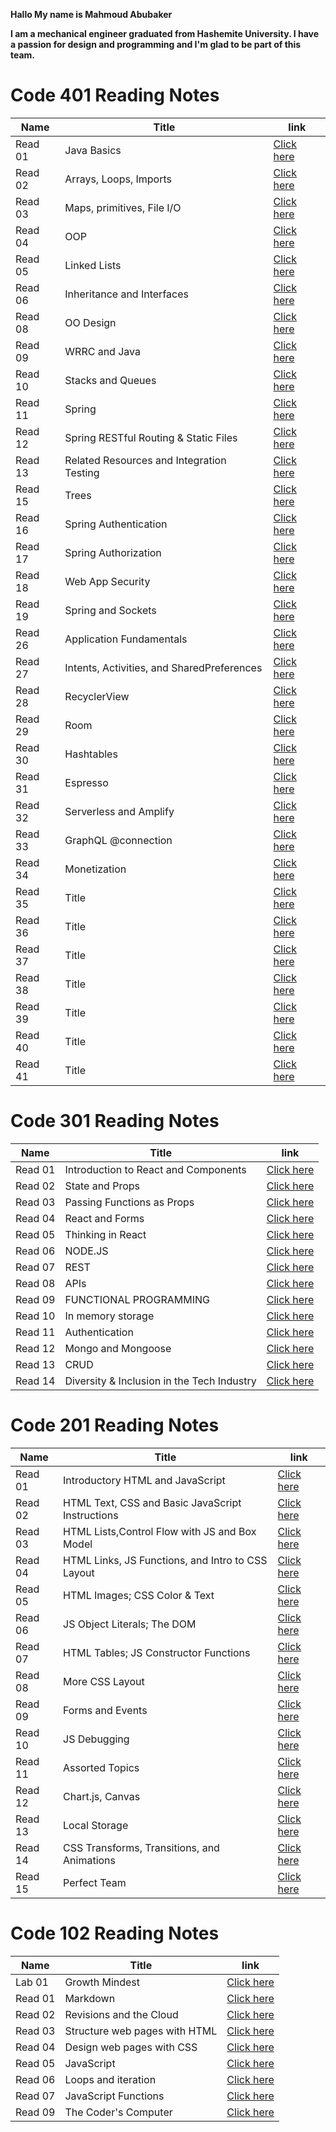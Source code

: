 **Hallo My name is Mahmoud Abubaker**

**I am a mechanical engineer graduated from Hashemite University. I have a passion for design and programming and I'm glad to be part of this team.**

# Code 401 Reading Notes

| Name  |   Title                                          |link              |
|-------|--------------------------------------------------|------------------|
|Read 01 |Java Basics| [Click here](https://mahmoudabubaker9.github.io/reading-notes/Read401/Read401)           |
|Read 02 |Arrays, Loops, Imports| [Click here](https://mahmoudabubaker9.github.io/reading-notes/Read401/Read402)           |
|Read 03 |Maps, primitives, File I/O| [Click here](https://mahmoudabubaker9.github.io/reading-notes/Read401/Read403)           |
|Read 04 |OOP | [Click here](https://mahmoudabubaker9.github.io/reading-notes/Read401/Read404)           |
|Read 05 |Linked Lists| [Click here](https://mahmoudabubaker9.github.io/reading-notes/Read401/Read405)           |
|Read 06 |Inheritance and Interfaces| [Click here](https://mahmoudabubaker9.github.io/reading-notes/Read401/Read406)           |
|Read 08 |OO Design| [Click here](https://mahmoudabubaker9.github.io/reading-notes/Read401/Read408)           |
|Read 09 |WRRC and Java| [Click here](https://mahmoudabubaker9.github.io/reading-notes/Read401/Read409)           |
|Read 10 |Stacks and Queues| [Click here](https://mahmoudabubaker9.github.io/reading-notes/Read401/Read410)           |
|Read 11 |Spring| [Click here](https://mahmoudabubaker9.github.io/reading-notes/Read401/Read411)           |          |
|Read 12 |Spring RESTful Routing & Static Files| [Click here](https://mahmoudabubaker9.github.io/reading-notes/Read401/Read412)           |
|Read 13 |Related Resources and Integration Testing| [Click here](https://mahmoudabubaker9.github.io/reading-notes/Read401/Read413)           |
|Read 15 |Trees| [Click here](https://mahmoudabubaker9.github.io/reading-notes/Read401/Read415)           |
|Read 16 |Spring Authentication| [Click here](https://mahmoudabubaker9.github.io/reading-notes/Read401/Read416)           |
|Read 17 |Spring Authorization| [Click here](https://mahmoudabubaker9.github.io/reading-notes/Read401/Read417)           |
|Read 18 |Web App Security| [Click here](https://mahmoudabubaker9.github.io/reading-notes/Read401/Read418)           |
|Read 19 |Spring and Sockets| [Click here](https://mahmoudabubaker9.github.io/reading-notes/Read401/Read419)           |
|Read 26 |Application Fundamentals| [Click here](https://mahmoudabubaker9.github.io/reading-notes/Read401/Read426)           |
|Read 27 |Intents, Activities, and SharedPreferences| [Click here](https://mahmoudabubaker9.github.io/reading-notes/Read401/Read427)           |
|Read 28 |RecyclerView| [Click here](https://mahmoudabubaker9.github.io/reading-notes/Read401/Read428)           |
|Read 29 |Room| [Click here](https://mahmoudabubaker9.github.io/reading-notes/Read401/Read429)           |
|Read 30 |Hashtables| [Click here](https://mahmoudabubaker9.github.io/reading-notes/Read401/Read430)           |
|Read 31 |Espresso| [Click here](https://mahmoudabubaker9.github.io/reading-notes/Read401/Read431)           |
|Read 32 |Serverless and Amplify| [Click here](https://mahmoudabubaker9.github.io/reading-notes/Read401/Read432)           |
|Read 33 |GraphQL @connection| [Click here](https://mahmoudabubaker9.github.io/reading-notes/Read401/Read433)           |
|Read 34 |Monetization| [Click here](https://mahmoudabubaker9.github.io/reading-notes/Read401/Read434)           |
|Read 35 |Title| [Click here](https://mahmoudabubaker9.github.io/reading-notes/Read401/Read435)           |
|Read 36 |Title| [Click here](https://mahmoudabubaker9.github.io/reading-notes/Read401/Read436)           |
|Read 37 |Title| [Click here](https://mahmoudabubaker9.github.io/reading-notes/Read401/Read437)           |
|Read 38 |Title| [Click here](https://mahmoudabubaker9.github.io/reading-notes/Read401/Read438)           |
|Read 39 |Title| [Click here](https://mahmoudabubaker9.github.io/reading-notes/Read401/Read439)           |
|Read 40 |Title| [Click here](https://mahmoudabubaker9.github.io/reading-notes/Read401/Read440)           |
|Read 41 |Title| [Click here](https://mahmoudabubaker9.github.io/reading-notes/Read401/Read441)           |

# Code 301 Reading Notes

| Name  |   Title                                          |link              |
|-------|--------------------------------------------------|------------------|
|Read 01 |Introduction to React and Components             | [Click here](https://mahmoudabubaker9.github.io/reading-notes/Read301/Read301)           |
|Read 02 |State and Props                                  | [Click here](https://mahmoudabubaker9.github.io/reading-notes/Read301/Read302)           |
|Read 03 |Passing Functions as Props                       | [Click here](https://mahmoudabubaker9.github.io/reading-notes/Read301/Read303)           |
|Read 04 |React and Forms                                  | [Click here](https://mahmoudabubaker9.github.io/reading-notes/Read301/Read304)           |
|Read 05 |Thinking in React                                | [Click here](https://mahmoudabubaker9.github.io/reading-notes/Read301/Read305)           |
|Read 06 |NODE.JS                                          | [Click here](https://mahmoudabubaker9.github.io/reading-notes/Read301/Read306)           |
|Read 07 |REST                                             | [Click here](https://mahmoudabubaker9.github.io/reading-notes/Read301/Read307)           |
|Read 08 |APIs                                             | [Click here](https://mahmoudabubaker9.github.io/reading-notes/Read301/Read308)           |
|Read 09 |FUNCTIONAL PROGRAMMING                           | [Click here](https://mahmoudabubaker9.github.io/reading-notes/Read301/Read309)           |
|Read 10 |In memory storage                                | [Click here](https://mahmoudabubaker9.github.io/reading-notes/Read301/Read310)           |
|Read 11 |Authentication                                   | [Click here](https://mahmoudabubaker9.github.io/reading-notes/Read301/Read311)           |
|Read 12 |Mongo and Mongoose                               | [Click here](https://mahmoudabubaker9.github.io/reading-notes/Read301/Read312)           |
|Read 13 |CRUD                                             | [Click here](https://mahmoudabubaker9.github.io/reading-notes/Read301/Read313)           |
|Read 14 |Diversity & Inclusion in the Tech   Industry                                                   | [Click here](https://mahmoudabubaker9.github.io/reading-notes/Read301/Read314)           |

# Code 201 Reading Notes

| Name  |   Title                                          |link              |
|-------|--------------------------------------------------|------------------|
|Read 01 |Introductory HTML and JavaScript                 | [Click here](https://mahmoudabubaker9.github.io/reading-notes/Read201/Read201)           |
|Read 02 |HTML Text, CSS  and Basic JavaScript Instructions| [Click here](https://mahmoudabubaker9.github.io/reading-notes/Read201/Read202)           |
|Read 03 |HTML Lists,Control Flow with JS and Box Model    | [Click here](https://mahmoudabubaker9.github.io/reading-notes/Read201/Read203)           |
|Read 04 |HTML Links, JS Functions, and Intro to CSS Layout| [Click here](https://mahmoudabubaker9.github.io/reading-notes/Read201/Read204)           |
|Read 05 |HTML Images; CSS Color & Text                    | [Click here](https://mahmoudabubaker9.github.io/reading-notes/Read201/Read205)           |
|Read 06 |JS Object Literals; The DOM                      | [Click here](https://mahmoudabubaker9.github.io/reading-notes/Read201/Read206)           |
|Read 07 |HTML Tables; JS Constructor Functions            | [Click here](https://mahmoudabubaker9.github.io/reading-notes/Read201/Read207)           |
|Read 08 |More CSS Layout                                  | [Click here](https://mahmoudabubaker9.github.io/reading-notes/Read201/Read208)           |
|Read 09 |Forms and Events                                 | [Click here](https://mahmoudabubaker9.github.io/reading-notes/Read201/Read209)           |
|Read 10 |JS Debugging                                     | [Click here](https://mahmoudabubaker9.github.io/reading-notes/Read201/Read210)           |
|Read 11 |Assorted Topics                                  | [Click here](https://mahmoudabubaker9.github.io/reading-notes/Read201/Read211)           |
|Read 12 |Chart.js, Canvas                                 | [Click here](https://mahmoudabubaker9.github.io/reading-notes/Read201/Read212)           |
|Read 13 |Local Storage                                    | [Click here](https://mahmoudabubaker9.github.io/reading-notes/Read201/Read213)           |
|Read 14 |CSS Transforms, Transitions, and Animations      | [Click here](https://mahmoudabubaker9.github.io/reading-notes/Read201/Read214)           |
|Read 15 |Perfect Team                                     | [Click here](https://mahmoudabubaker9.github.io/reading-notes/Read201/Read215)           |

# Code 102 Reading Notes

| Name  |   Title                       |link              |
|-------|------------------------------ |------------------|
|Lab 01 | Growth Mindest                | [Click here](https://mahmoudabubaker9.github.io/reading-notes/Read102/Lab01)   |
|Read 01| Markdown                      | [Click here](https://mahmoudabubaker9.github.io/reading-notes/Read102/Read01)  |
|Read 02| Revisions and the Cloud       | [Click here](https://mahmoudabubaker9.github.io/reading-notes/Read102/Read02)  |
|Read 03| Structure web pages with HTML | [Click here](https://mahmoudabubaker9.github.io/reading-notes/Read102/Read03)  |
|Read 04| Design web pages with CSS     | [Click here](https://mahmoudabubaker9.github.io/reading-notes/Read102/Read04)  |
|Read 05| JavaScript                    | [Click here](https://mahmoudabubaker9.github.io/reading-notes/Read102/Read05)  |
|Read 06| Loops and iteration           | [Click here](https://mahmoudabubaker9.github.io/reading-notes/Read102/Read06)  |
|Read 07| JavaScript Functions          | [Click here](https://mahmoudabubaker9.github.io/reading-notes/Read102/Read07)  |
|Read 09| The Coder's Computer          | [Click here](https://mahmoudabubaker9.github.io/reading-notes/Read102/Read09)  |
